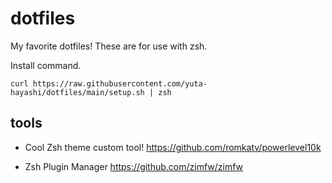 # dotfiles

My favorite dotfiles!
These are for use with zsh.

Install command.

```
curl https://raw.githubusercontent.com/yuta-hayashi/dotfiles/main/setup.sh | zsh
```

## tools

- Cool Zsh theme custom tool!
  https://github.com/romkatv/powerlevel10k

- Zsh Plugin Manager
  https://github.com/zimfw/zimfw
